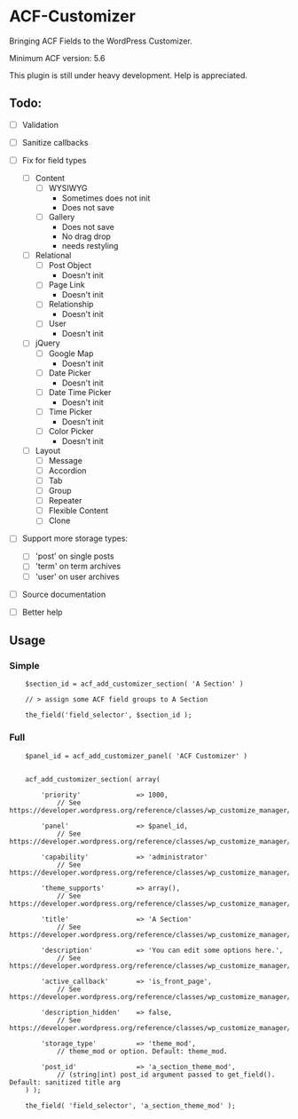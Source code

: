 ACF-Customizer
==============

Bringing ACF Fields to the WordPress Customizer.

Minimum ACF version: 5.6

This plugin is still under heavy development.
Help is appreciated.


Todo:
-----
 - [ ] Validation
 - [ ] Sanitize callbacks
 - [ ] Fix for field types
	 - [ ] Content
		 - [ ] WYSIWYG
			 - Sometimes does not init
			 - Does not save
		 - [ ] Gallery
			 - Does not save
			 - No drag drop
			 - needs restyling
	 - [ ] Relational
		 - [ ] Post Object
			 - Doesn't init
		 - [ ] Page Link
			 - Doesn't init
		 - [ ] Relationship
			 - Doesn't init
		 - [ ] User
			 - Doesn't init
	 - [ ] jQuery
		 - [ ] Google Map
			 - Doesn't init
		 - [ ] Date Picker
			 - Doesn't init
		 - [ ] Date Time Picker
			 - Doesn't init
		 - [ ] Time Picker
			 - Doesn't init
		 - [ ] Color Picker
			 - Doesn't init
	 - [ ] Layout
		 - [ ] Message
		 - [ ] Accordion
		 - [ ] Tab
		 - [ ] Group
		 - [ ] Repeater
		 - [ ] Flexible Content
		 - [ ] Clone
 - [ ] Support more storage types:
	 - [ ] 'post' on single posts
	 - [ ] 'term' on term archives
	 - [ ] 'user' on user archives
 - [ ] Source documentation
 - [ ] Better help



Usage
-----
### Simple

```
	$section_id = acf_add_customizer_section( 'A Section' )

	// > assign some ACF field groups to A Section

	the_field('field_selector', $section_id );
```

### Full
```
	$panel_id = acf_add_customizer_panel( 'ACF Customizer' )


    acf_add_customizer_section( array(

		'priority'				=> 1000,
			// See https://developer.wordpress.org/reference/classes/wp_customize_manager/add_section/

		'panel'					=> $panel_id,
			// See https://developer.wordpress.org/reference/classes/wp_customize_manager/add_section/

		'capability'			=> 'administrator'
			// See https://developer.wordpress.org/reference/classes/wp_customize_manager/add_section/

		'theme_supports'		=> array(),
			// See https://developer.wordpress.org/reference/classes/wp_customize_manager/add_section/

		'title'					=> 'A Section'
			// See https://developer.wordpress.org/reference/classes/wp_customize_manager/add_section/

		'description'			=> 'You can edit some options here.',
			// See https://developer.wordpress.org/reference/classes/wp_customize_manager/add_section/

		'active_callback'		=> 'is_front_page',
			// See https://developer.wordpress.org/reference/classes/wp_customize_manager/add_section/

		'description_hidden'	=> false,
			// See https://developer.wordpress.org/reference/classes/wp_customize_manager/add_section/

		'storage_type'			=> 'theme_mod',							
			// theme_mod or option. Default: theme_mod.

		'post_id' 				=> 'a_section_theme_mod',				
			// (string|int) post_id argument passed to get_field(). Default: sanitized title arg
	) );

	the_field( 'field_selector', 'a_section_theme_mod' );
```
